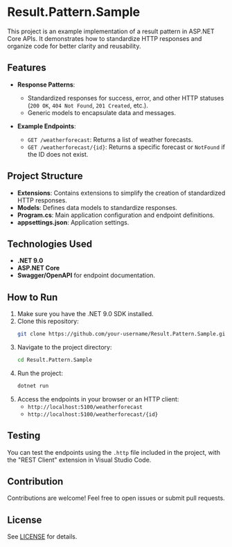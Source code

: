 # Result.Pattern.Sample

This project is an example implementation of a result pattern in ASP.NET Core APIs. It demonstrates how to standardize HTTP responses and organize code for better clarity and reusability.

## Features

- **Response Patterns**:
  - Standardized responses for success, error, and other HTTP statuses (`200 OK`, `404 Not Found`, `201 Created`, etc.).
  - Generic models to encapsulate data and messages.

- **Example Endpoints**:
  - `GET /weatherforecast`: Returns a list of weather forecasts.
  - `GET /weatherforecast/{id}`: Returns a specific forecast or `NotFound` if the ID does not exist.

## Project Structure

- **Extensions**: Contains extensions to simplify the creation of standardized HTTP responses.
- **Models**: Defines data models to standardize responses.
- **Program.cs**: Main application configuration and endpoint definitions.
- **appsettings.json**: Application settings.

## Technologies Used

- **.NET 9.0**
- **ASP.NET Core**
- **Swagger/OpenAPI** for endpoint documentation.

## How to Run

1. Make sure you have the .NET 9.0 SDK installed.
2. Clone this repository:
   ```bash
   git clone https://github.com/your-username/Result.Pattern.Sample.git
   ```
3. Navigate to the project directory:
   ```bash
   cd Result.Pattern.Sample
   ```
4. Run the project:
   ```bash
   dotnet run
   ```
5. Access the endpoints in your browser or an HTTP client:
   - `http://localhost:5100/weatherforecast`
   - `http://localhost:5100/weatherforecast/{id}`

## Testing

You can test the endpoints using the `.http` file included in the project, with the "REST Client" extension in Visual Studio Code.

## Contribution

Contributions are welcome! Feel free to open issues or submit pull requests.

## License

See [LICENSE](https://raw.githubusercontent.com/fabiorbarbosa/Result.Pattern.Sample/refs/heads/main/LICENSE) for details.